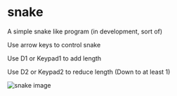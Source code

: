 # snake
A simple snake like program (in development, sort of)

Use arrow keys to control snake

Use D1 or Keypad1 to add length

Use D2 or Keypad2 to reduce length (Down to at least 1)

![snake image](https://tw.tong.icu/pics/media/Screenshot_from_2018-09-11_10-19-11.png)
